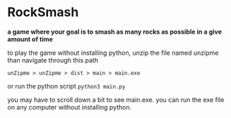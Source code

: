 # RockSmash
**a game where your goal is to smash as many rocks as possible in a give amount of time**


to play the game without installing python, unzip the file named unzipme than navigate through this path

`unZipme > unZipme > dist > main > main.exe`

or run the python script
`python3 main.py`

you may have to scroll down a bit to see main.exe.
you can run the exe file on any computer without installing python.
